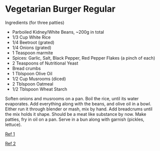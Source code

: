 # Vegetarian Burger Regular

Ingredients (for three patties)

* Parboiled Kidney/White Beans, ~200g in total
* 1/3 Cup White Rice 
* 1/4 Beetroot (grated)
* 1/4 Onions (grated)
* 1 Teaspoon marmite
* Spices: Garlic, Salt, Black Pepper, Red Pepper Flakes (a pinch of each)
* 2 Teaspoons of Nutritional Yeast 
* Bread crumbs
* 1 Tblspoon Olive Oil
* 1/2 Cup Musrooms (diced)
* 2 Tblspoon Oatmeal
* 1/2 Tblspoon Wheat Starch

Soften onions and musrooms on a pan. Boil the rice, until its water
evaporates. Add everything along with the beans, and olive oil in a
bowl. Either run it through blender or mash, mix by hand. Add
breadcrums until the mix holds it shape. Should be a meat like
substance by now. Make patties, fry in oil on a pan. Serve in a bun
along with garnish (pickles, lettuce).

[Ref 1](https://youtu.be/l75ixsh-wjI?t=78)

[Ref 2](https://www.saucestache.com/the-secret-recipe-for-plant-based-burgers-that-taste-just-like-a-burger/)

